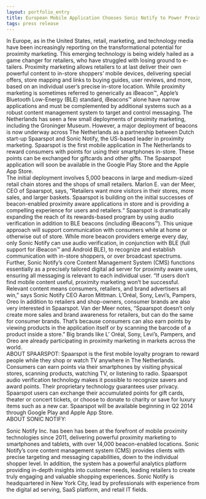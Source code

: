 ```yaml
---
layout: portfolio_entry
title: European Mobile Application Chooses Sonic Notify to Power Proximity-Aware Capabilities
tags: press release
---
```


In Europe, as in the United States, retail, marketing, and technology media have been increasingly reporting on the transformational potential for proximity marketing. This emerging technology is being widely hailed as a game changer for retailers, who have struggled with losing ground to e-tailers. Proximity marketing allows retailers to at last deliver their own powerful content to in-store shoppers’ mobile devices, delivering special offers, store mapping and links to buying guides, user reviews, and more, based on an individual user’s precise in-store location. While proximity marketing is sometimes referred to generically as iBeacon™, Apple’s Bluetooth Low-Energy (BLE) standard, iBeacons™ alone have narrow applications and must be complemented by additional systems such as a robust content management system to target and control messaging.
The Netherlands has seen a few small deployments of proximity marketing, including the Groninger Museum. However, a major deployment of beacons is now underway across The Netherlands as a partnership between Dutch start-up Spaarspot and Sonic Notify, the US-based leader in proximity marketing. Spaarspot is the first mobile application in The Netherlands to reward consumers with points for using their smartphones in-store. These points can be exchanged for giftcards and other gifts. The Spaarspot application will soon be available in the Google Play Store and the Apple App Store.
<br>
The initial deployment involves 5,000 beacons in large and medium-sized retail chain stores and the shops of small retailers. Marlon E. van der Meer, CEO of Spaarspot, says, “Retailers want more visitors in their stores, more sales, and larger baskets. Spaarspot is building on the initial successes of beacon-enabled proximity aware applications in store and is providing a compelling experience for users and retailers.“
Spaarspot is dramatically expanding the reach of its rewards-based program by using audio verification in addition to BLE beacons (including iBeacons™). This unique approach will support communication with consumers while at home or otherwise out of store.
While more beacon providers emerge every day, only Sonic Notify can use audio verification, in conjunction with BLE (full support for iBeacon™ and Android BLE), to recognize and establish communication with in-store shoppers, or over broadcast spectrums. Further, Sonic Notify’s core Content Management System (CMS) functions essentially as a precisely tailored digital ad server for proximity aware uses, ensuring all messaging is relevant to each individual user. “If users don’t find mobile content useful, proximity marketing won’t be successful. Relevant content means consumers, retailers, and brand advertisers all win,” says Sonic Notify CEO Aaron Mittman.
L’Oréal, Sony, Levi’s, Pampers, Oreo
In addition to retailers and shop-owners, consumer brands are also very interested in Spaarspot. Van der Meer notes, “Spaarspot doesn’t only create more sales and brand awareness for retailers, but can do the same for consumer brands. That’s because consumers can also earn points by viewing products in the application itself or by scanning the barcode of a product inside a store.” Big brands like L’ Oréal, Sony, Levi’s, Pampers, and Oreo are already participating in proximity marketing in markets across the world.
<br>
ABOUT SPAARSPOT:
Spaarspot is the first mobile loyalty program to reward people while they shop or watch TV anywhere in The Netherlands. Consumers can earn points via their smartphones by visiting physical stores, scanning products, watching TV, or listening to radio. Spaarspot audio verification technology makes it possible to recognize savers and award points. Their proprietary technology guarantees user privacy.
Spaarspot users can exchange their accumulated points for gift cards, theater or concert tickets, or choose to donate to charity or save for luxury items such as a new car.
Spaarspot will be available beginning in Q2 2014 through Google Play and Apple App Store.
<br>
ABOUT SONIC NOTIFY:

Sonic Notify Inc. has been has been at the forefront of mobile proximity technologies since 2011, delivering powerful proximity marketing to smartphones and tablets, with over 14,000 beacon-enabled locations. Sonic Notify’s core content management system (CMS) provides clients with precise targeting and messaging capabilities, down to the individual shopper level. In addition, the system has a powerful analytics platform providing in-depth insights into customer needs, leading retailers to create truly engaging and valuable shopping experiences. Sonic Notify is headquartered in New York City, lead by professionals with experience from the digital ad serving, SaaS platform, and retail IT fields.
